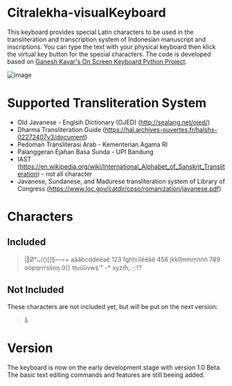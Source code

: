 # Citralekha-visualKeyboard


This keyboard provides special Latin characters to be used in the transliteration and transcription system of Indonesian manuscript and inscriptions. You can type the text with your physical keyboard then klick the virtual key button for the special characters. The code is developed based on [Ganesh Kavar's On Screen Keyboard Python Project](https://github.com/ganeshkavhar/On-Screen-Keyboard-Python-Project).

![image](https://user-images.githubusercontent.com/22653757/120770097-fd6c1180-c547-11eb-8db3-c81966786a84.png)


# Supported Transliteration System
* Old Javanese - Englsih Dictionary (OJED) (http://sealang.net/ojed/) 
* Dharma Transliteration Guide (https://hal.archives-ouvertes.fr/halshs-02272407v3/document)
* Pedoman Transliterasi Arab - Kementerian Agama RI 
* Palanggeran Éjahan Basa Sunda - UPI Bandung
* IAST (https://en.wikipedia.org/wiki/International_Alphabet_of_Sanskrit_Transliteration) - not all character
* Javanese, Sundanese, and Madurese transliteration system of Library of Congress (https://www.loc.gov/catdir/cpso/romanization/javanese.pdf)

# Characters
## Included 
> |‖Ø°ᴗ/\()[]§—=+
> aāâbcdḍeéәê 123
> fghḥiīîēĕə̄ě 456
> jkḳlḷmṁṃnṅñ   789
> oöpqrṛṙsśṇŋ 0{}
> tṭuūûvwṣ'"   -*
> xyzm̐,.·;:!?
> 
## Not Included 
These characters are not included yet, but will be put on the next version: 
> å

# Version
The keyboard is now on the early development stage with version 1.0 Beta. The basic text editing commands and features are still beeing added.  
